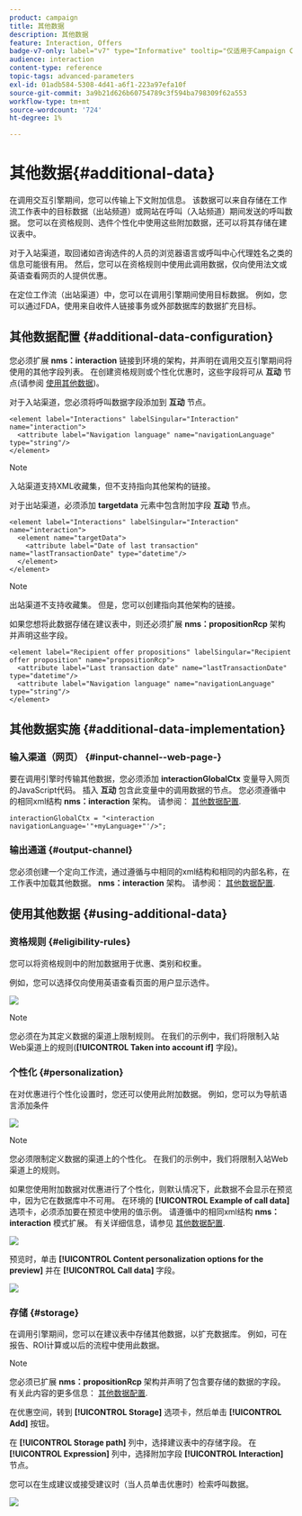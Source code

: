 ```yaml
---
product: campaign
title: 其他数据
description: 其他数据
feature: Interaction, Offers
badge-v7-only: label="v7" type="Informative" tooltip="仅适用于Campaign Classicv7"
audience: interaction
content-type: reference
topic-tags: advanced-parameters
exl-id: 01adb584-5308-4d41-a6f1-223a97efa10f
source-git-commit: 3a9b21d626b60754789c3f594ba798309f62a553
workflow-type: tm+mt
source-wordcount: '724'
ht-degree: 1%

---
```


# 其他数据{#additional-data}



在调用交互引擎期间，您可以传输上下文附加信息。 该数据可以来自存储在工作流工作表中的目标数据（出站频道）或网站在呼叫（入站频道）期间发送的呼叫数据。 您可以在资格规则、选件个性化中使用这些附加数据，还可以将其存储在建议表中。

对于入站渠道，取回诸如咨询选件的人员的浏览器语言或呼叫中心代理姓名之类的信息可能很有用。 然后，您可以在资格规则中使用此调用数据，仅向使用法文或英语查看网页的人提供优惠。

在定位工作流（出站渠道）中，您可以在调用引擎期间使用目标数据。 例如，您可以通过FDA，使用来自收件人链接事务或外部数据库的数据扩充目标。

## 其他数据配置 {#additional-data-configuration}

您必须扩展 **nms：interaction** 链接到环境的架构，并声明在调用交互引擎期间将使用的其他字段列表。 在创建资格规则或个性化优惠时，这些字段将可从 **互动** 节点(请参阅 [使用其他数据](#using-additional-data))。

对于入站渠道，您必须将呼叫数据字段添加到 **互动** 节点。

```
<element label="Interactions" labelSingular="Interaction" name="interaction">
  <attribute label="Navigation language" name="navigationLanguage" type="string"/>
</element>
```

>[!NOTE]
>
>入站渠道支持XML收藏集，但不支持指向其他架构的链接。

对于出站渠道，必须添加 **targetdata** 元素中包含附加字段 **互动** 节点。

```
<element label="Interactions" labelSingular="Interaction" name="interaction">
  <element name="targetData">
    <attribute label="Date of last transaction" name="lastTransactionDate" type="datetime"/>
  </element>
</element>
```

>[!NOTE]
>
>出站渠道不支持收藏集。 但是，您可以创建指向其他架构的链接。

如果您想将此数据存储在建议表中，则还必须扩展 **nms：propositionRcp** 架构并声明这些字段。

```
<element label="Recipient offer propositions" labelSingular="Recipient offer proposition" name="propositionRcp">
  <attribute label="Last transaction date" name="lastTransactionDate" type="datetime"/>
  <attribute label="Navigation language" name="navigationLanguage" type="string"/>
</element>
```

## 其他数据实施 {#additional-data-implementation}

### 输入渠道（网页） {#input-channel--web-page-}

要在调用引擎时传输其他数据，您必须添加 **interactionGlobalCtx** 变量导入网页的JavaScript代码。 插入 **互动** 包含此变量中的调用数据的节点。 您必须遵循中的相同xml结构 **nms：interaction** 架构。 请参阅： [其他数据配置](#additional-data-configuration).

```
interactionGlobalCtx = "<interaction navigationLanguage='"+myLanguage+"'/>";
```

### 输出通道 {#output-channel}

您必须创建一个定向工作流，通过遵循与中相同的xml结构和相同的内部名称，在工作表中加载其他数据。 **nms：interaction** 架构。 请参阅： [其他数据配置](#additional-data-configuration).

## 使用其他数据 {#using-additional-data}

### 资格规则 {#eligibility-rules}

您可以将资格规则中的附加数据用于优惠、类别和权重。

例如，您可以选择仅向使用英语查看页面的用户显示选件。

![](assets/ita_calldata_query.png)

>[!NOTE]
>
>您必须在为其定义数据的渠道上限制规则。 在我们的示例中，我们将限制入站Web渠道上的规则(**[!UICONTROL Taken into account if]** 字段)。

### 个性化 {#personalization}

在对优惠进行个性化设置时，您还可以使用此附加数据。 例如，您可以为导航语言添加条件

![](assets/ita_calldata_perso.png)

>[!NOTE]
>
>您必须限制定义数据的渠道上的个性化。 在我们的示例中，我们将限制入站Web渠道上的规则。

如果您使用附加数据对优惠进行了个性化，则默认情况下，此数据不会显示在预览中，因为它在数据库中不可用。 在环境的 **[!UICONTROL Example of call data]** 选项卡，必须添加要在预览中使用的值示例。 请遵循中的相同xml结构 **nms：interaction** 模式扩展。 有关详细信息，请参见 [其他数据配置](#additional-data-configuration).

![](assets/ita_calldata_preview.png)

预览时，单击 **[!UICONTROL Content personalization options for the preview]** 并在 **[!UICONTROL Call data]** 字段。

![](assets/ita_calldata_preview2.png)

### 存储 {#storage}

在调用引擎期间，您可以在建议表中存储其他数据，以扩充数据库。 例如，可在报告、ROI计算或以后的流程中使用此数据。

>[!NOTE]
>
>您必须已扩展 **nms：propositionRcp** 架构并声明了包含要存储的数据的字段。 有关此内容的更多信息： [其他数据配置](#additional-data-configuration).

在优惠空间，转到 **[!UICONTROL Storage]** 选项卡，然后单击 **[!UICONTROL Add]** 按钮。

在 **[!UICONTROL Storage path]** 列中，选择建议表中的存储字段。 在 **[!UICONTROL Expression]** 列中，选择附加字段 **[!UICONTROL Interaction]** 节点。

您可以在生成建议或接受建议时（当人员单击优惠时）检索呼叫数据。

![](assets/ita_calldata_storage.png)
